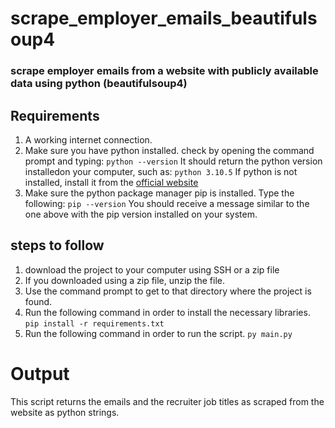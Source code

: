 # scrape_employer_emails_beautifulsoup4
### scrape employer emails from a website with publicly available data using python (beautifulsoup4)

## Requirements
1. A working internet connection.
2. Make sure you have python installed. check by opening the command prompt and typing:
		```python --version```
	It should return the python version installedon your computer, such as:
		```python 3.10.5```
	If python is not installed, install it from the [official website](https://python.org/downloads/)
3. Make sure the python package manager pip is installed. Type the following:
		```pip --version```
	You should receive a message similar to the one above with the pip version installed on your system.

## steps to follow
1. download the project to your computer using SSH or a zip file
2. If you downloaded using a zip file, unzip the file.
3. Use the command prompt to get to that directory where the project is found.
4. Run the following command in order to install the necessary libraries.
		```pip install -r requirements.txt```
5. Run the following command in order to run the script.
		```py main.py```

# Output
This script returns the emails and the recruiter job titles as scraped from the website as
python strings.

